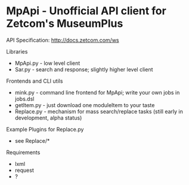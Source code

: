 # MpApi - Unofficial API client for Zetcom's MuseumPlus

API Specification: http://docs.zetcom.com/ws

Libraries
* MpApi.py   - low level client 
* Sar.py     - search and response; slightly higher level client

Frontends and CLI utils
* mink.py    - command line frontend for MpApi; write your own jobs in jobs.dsl
* getItem.py - just download one moduleItem to your taste
* Replace.py - mechanism for mass search/replace tasks (still early in development, alpha status)

Example Plugins for Replace.py
* see Replace/*

Requirements
* lxml
* request
* ?